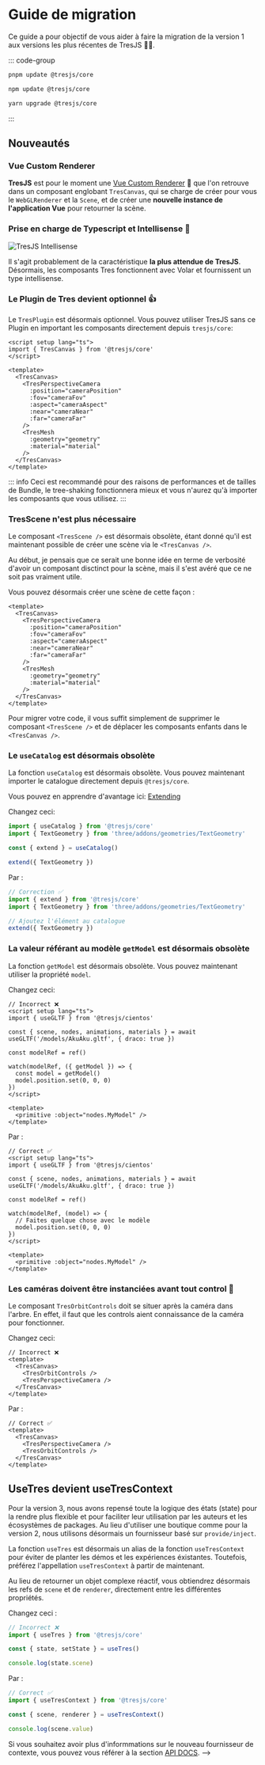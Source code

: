 # Guide de migration

Ce guide a pour objectif de vous aider à faire la migration de la version 1 aux versions les plus récentes de TresJS 🤩✨.

::: code-group

```bash [pnpm]
pnpm update @tresjs/core
```

```bash [npm]
npm update @tresjs/core
```

```bash [yarn]
yarn upgrade @tresjs/core
```

:::

## Nouveautés

### Vue Custom Renderer

**TresJS** est pour le moment une [Vue Custom Renderer](https://vuejs.org/api/custom-renderer.html#createrenderer) 🎉 que l'on retrouve dans un composant englobant `TresCanvas`, qui se charge de créer pour vous le `WebGLRenderer` et la `Scene`, et de créer une **nouvelle instance de l'application Vue** pour retourner la scène.

### Prise en charge de Typescript et Intellisense 🦾

![TresJS Intellisense](/v2-intellisense.gif)

Il s'agit probablement de la caractéristique **la plus attendue de TresJS**. Désormais, les composants Tres fonctionnent avec Volar et fournissent un type intellisense.

### Le Plugin de Tres devient optionnel 👍

Le `TresPlugin` est désormais optionnel. Vous pouvez utiliser TresJS sans ce Plugin en important les composants directement depuis `tresjs/core`:

```vue
<script setup lang="ts">
import { TresCanvas } from '@tresjs/core'
</script>

<template>
  <TresCanvas>
    <TresPerspectiveCamera
      :position="cameraPosition"
      :fov="cameraFov"
      :aspect="cameraAspect"
      :near="cameraNear"
      :far="cameraFar"
    />
    <TresMesh
      :geometry="geometry"
      :material="material"
    />
  </TresCanvas>
</template>
```
::: info
Ceci est recommandé pour des raisons de performances et de tailles de Bundle, le tree-shaking fonctionnera mieux et vous n'aurez qu'à importer les composants que vous utilisez.
:::

### TresScene n'est plus nécessaire

Le composant `<TresScene />` est désormais obsolète, étant donné qu'il est maintenant possible de créer une scène via le `<TresCanvas />`.

Au début, je pensais que ce serait une bonne idée en terme de verbosité d'avoir un composant disctinct pour la scène, mais il s'est avéré que ce ne soit pas vraiment utile.

Vous pouvez désormais créer une scène de cette façon :

```vue
<template>
  <TresCanvas>
    <TresPerspectiveCamera
      :position="cameraPosition"
      :fov="cameraFov"
      :aspect="cameraAspect"
      :near="cameraNear"
      :far="cameraFar"
    />
    <TresMesh
      :geometry="geometry"
      :material="material"
    />
  </TresCanvas>
</template>
```

Pour migrer votre code, il vous suffit simplement de supprimer le composant `<TresScene />` et de déplacer les composants enfants dans le `<TresCanvas />`.

### Le `useCatalog` est désormais obsolète

La fonction `useCatalog` est désormais obsolète. Vous pouvez maintenant importer le catalogue directement depuis `@tresjs/core`.

Vous pouvez en apprendre d'avantage ici: [Extending](/advanced/extending.md)

Changez ceci:

```ts {2,5,7}
import { useCatalog } from '@tresjs/core'
import { TextGeometry } from 'three/addons/geometries/TextGeometry'

const { extend } = useCatalog()

extend({ TextGeometry })
```

Par :

```ts {2,6}
// Correction ✅
import { extend } from '@tresjs/core'
import { TextGeometry } from 'three/addons/geometries/TextGeometry'

// Ajoutez l'élément au catalogue
extend({ TextGeometry })
```

### La valeur référant au modèle `getModel` est désormais obsolète

La fonction `getModel` est désormais obsolète. Vous pouvez maintenant utiliser la propriété `model`.

Changez ceci:

```vue {7,9-12}
// Incorrect ❌
<script setup lang="ts">
import { useGLTF } from '@tresjs/cientos'

const { scene, nodes, animations, materials } = await useGLTF('/models/AkuAku.gltf', { draco: true })

const modelRef = ref()

watch(modelRef, ({ getModel }) => {
  const model = getModel()
  model.position.set(0, 0, 0)
})
</script>

<template>
  <primitive :object="nodes.MyModel" />
</template>
```

Par :

```vue {7,9-12}
// Correct ✅
<script setup lang="ts">
import { useGLTF } from '@tresjs/cientos'

const { scene, nodes, animations, materials } = await useGLTF('/models/AkuAku.gltf', { draco: true })

const modelRef = ref()

watch(modelRef, (model) => {
  // Faites quelque chose avec le modèle
  model.position.set(0, 0, 0)
})
</script>

<template>
  <primitive :object="nodes.MyModel" />
</template>
```
### Les caméras doivent être instanciées avant tout control 🎥

Le composant `TresOrbitControls` doit se situer après la caméra dans l'arbre. En effet, il faut que les controls aient connaissance de la caméra pour fonctionner.

Changez ceci:

```vue {3,5}
// Incorrect ❌
<template>
  <TresCanvas>
    <TresOrbitControls />
    <TresPerspectiveCamera />
  </TresCanvas>
</template>
```

Par :

```vue {3,5}
// Correct ✅
<template>
  <TresCanvas>
    <TresPerspectiveCamera />
    <TresOrbitControls />
  </TresCanvas>
</template>
```

## UseTres devient useTresContext <Badge type="warning" text="^3.0.0" />

Pour la version 3, nous avons repensé toute la logique des états (state) pour la rendre plus flexible et pour faciliter leur utilisation par les auteurs et les écosystèmes de packages. Au lieu d'utiliser une boutique comme pour la version 2, nous utilisons désormais un fournisseur basé sur `provide/inject`.

La fonction `useTres` est désormais un alias de la fonction `useTresContext` pour éviter de planter les démos et les expériences éxistantes. Toutefois, préférez l'appellation `useTresContext` à partir de maintenant.

Au lieu de retourner un objet complexe réactif, vous obtiendrez désormais les refs de `scene` et de `renderer`, directement entre les différentes propriétés.

Changez ceci :

```ts {2}
// Incorrect ❌
import { useTres } from '@tresjs/core'

const { state, setState } = useTres()

console.log(state.scene)
```

Par :

```ts {2}
// Correct ✅
import { useTresContext } from '@tresjs/core'

const { scene, renderer } = useTresContext()

console.log(scene.value)
```

Si vous souhaitez avoir plus d'informmations sur le nouveau fournisseur de contexte, vous pouvez vous référer à la section [API DOCS](/api/composables.md). -->
